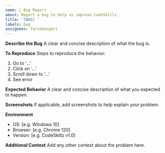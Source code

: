 ```yaml
---
name: 🐛 Bug Report
about: Report a bug to help us improve CodeSkillz
title: '[BUG] '
labels: bug
assignees: farzadasgari
---
```


**Describe the Bug**
A clear and concise description of what the bug is.

**To Reproduce**
Steps to reproduce the behavior:
1. Go to '...'
2. Click on '...'
3. Scroll down to '...'
4. See error

**Expected Behavior**
A clear and concise description of what you expected to happen.

**Screenshots**
If applicable, add screenshots to help explain your problem.

**Environment**
- OS: [e.g. Windows 10]
- Browser: [e.g. Chrome 120]
- Version: [e.g. CodeSkillz v1.0]

**Additional Context**
Add any other context about the problem here.